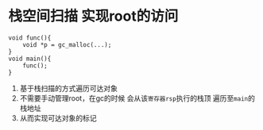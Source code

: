 # 栈空间扫描 实现root的访问
```asciidoc
void func(){
    void *p = gc_malloc(...);
}
void main(){
    func();
}
```

1. 基于栈扫描的方式遍历可达对象
2. 不需要手动管理root，在gc的时候 会从该`寄存器rsp`执行的栈顶 遍历至`main`的栈地址
3. 从而实现可达对象的标记